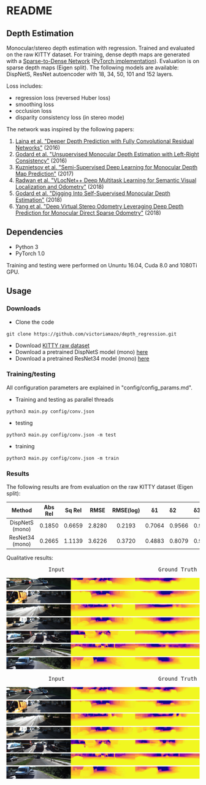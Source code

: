# README

## Depth Estimation
Monocular/stereo depth estimation with regression. Trained and evaluated on the raw KITTY dataset.
For training, dense depth maps are generated with a [Sparse-to-Dense Network](https://arxiv.org/abs/1709.07492)
([PyTorch implementation](https://github.com/yxgeee/DepthComplete)). Evaluation is on sparse 
depth maps (Eigen split). The following models are available: DispNetS, ResNet autoencoder with 18, 34, 
50, 101 and 152 layers.

Loss includes:
- regression loss (reversed Huber loss)
- smoothing loss
- occlusion loss
- disparity consistency loss (in stereo mode) 

The network was inspired by the following papers:
1. [Laina et al. "Deeper Depth Prediction with Fully Convolutional Residual Networks"](https://arxiv.org/abs/1606.00373) (2016)
2. [Godard et al. "Unsupervised Monocular Depth Estimation with Left-Right Consistency"](https://arxiv.org/abs/1609.03677) (2016)
3. [Kuznietsov et al. "Semi-Supervised Deep Learning for Monocular Depth Map Prediction"](https://arxiv.org/abs/1702.02706) (2017)
4. [Radwan et al. "VLocNet++ Deep Multitask Learning for Semantic Visual Localization and Odometry"](https://arxiv.org/abs/1804.08366) (2018)
5. [Godard et al. "Digging Into Self-Supervised Monocular Depth Estimation"](https://arxiv.org/abs/1806.01260) (2018)
6. [Yang et al. "Deep Virtual Stereo Odometry Leveraging Deep Depth Prediction for Monocular Direct Sparse Odometry"](https://arxiv.org/abs/1807.02570) (2018)

## Dependencies
- Python 3
- PyTorch 1.0

Training and testing were performed on Ununtu 16.04, Cuda 8.0 and 1080Ti GPU.


## Usage

### Downloads
- Clone the code
```
git clone https://github.com/victoriamazo/depth_regression.git
```
- Download [KITTY raw dataset](http://www.cvlibs.net/datasets/kitti/raw_data.php)
- Download a pretrained DispNetS model (mono) [here](https://drive.google.com/open?id=1fgBdfvdG7--c73KV-BwaAxaHNRQjxP5L)
- Download a pretrained ResNet34 model (mono) [here](https://drive.google.com/open?id=1586WoEmKay-EGo1aX5Qs2C0h7ws6PEPS)

### Training/testing
All configuration parameters are 
explained in "config/config_params.md".

- Training and testing as parallel threads
```
python3 main.py config/conv.json 
```
- testing 
```
python3 main.py config/conv.json -m test
```
- training
```
python3 main.py config/conv.json -m train
```

### Results

The following results are from evaluation on the raw KITTY dataset (Eigen split):

|    Method                 | Abs Rel  |   Sq Rel    |  RMSE    |  RMSE(log)    |  &delta;1    |   &delta;2  |  &delta;3    |
| :-----------------------: | :----: | :------: | :------: | :------: | :----------: | :----------- | :-------|
| DispNetS (mono)           |0.1850     | 0.6659      |  2.8280  | 0.2193        | 0.7064 | 0.9566 | 0.9909 |
| ResNet34 (mono)             |0.2665     | 1.1139      |  3.6226  | 0.3720        | 0.4883 | 0.8079 | 0.9120 |


Qualitative results:

<pre>             Input                             Ground Truth                           DispnetS      </pre>
![alt-text-1](https://github.com/victoriamazo/depth_regression/blob/master/images/DispNetS/img_comb_143000_0000000000.jpg "DispNetS") 
![alt-text-1](https://github.com/victoriamazo/depth_regression/blob/master/images/DispNetS/img_comb_143000_0000000005.jpg "DispNetS") 
![alt-text-1](https://github.com/victoriamazo/depth_regression/blob/master/images/DispNetS/img_comb_143000_0000000006.jpg "DispNetS") 
![alt-text-1](https://github.com/victoriamazo/depth_regression/blob/master/images/DispNetS/img_comb_143000_0000000009.jpg "DispNetS") 
![alt-text-1](https://github.com/victoriamazo/depth_regression/blob/master/images/DispNetS/img_comb_143000_0000000010.jpg "DispNetS") 
![alt-text-1](https://github.com/victoriamazo/depth_regression/blob/master/images/DispNetS/img_comb_143000_0000000011.jpg "DispNetS") 
![alt-text-1](https://github.com/victoriamazo/depth_regression/blob/master/images/DispNetS/img_comb_143000_0000003992.jpg "DispNetS") 


<pre>             Input                             Ground Truth                           ResNet34      </pre>
![alt-text-1](https://github.com/victoriamazo/depth_regression/blob/master/images/ResNet34/img_comb_262000_0000000000.jpg "ResNet34") 
![alt-text-1](https://github.com/victoriamazo/depth_regression/blob/master/images/ResNet34/img_comb_262000_0000000005.jpg "ResNet34") 
![alt-text-1](https://github.com/victoriamazo/depth_regression/blob/master/images/ResNet34/img_comb_262000_0000000006.jpg "ResNet34") 
![alt-text-1](https://github.com/victoriamazo/depth_regression/blob/master/images/ResNet34/img_comb_262000_0000000009.jpg "ResNet34") 
![alt-text-1](https://github.com/victoriamazo/depth_regression/blob/master/images/ResNet34/img_comb_262000_0000000010.jpg "ResNet34") 
![alt-text-1](https://github.com/victoriamazo/depth_regression/blob/master/images/ResNet34/img_comb_262000_0000000011.jpg "ResNet34") 
![alt-text-1](https://github.com/victoriamazo/depth_regression/blob/master/images/ResNet34/img_comb_262000_0000003992.jpg "ResNet34") 
